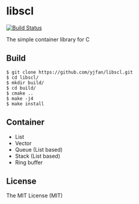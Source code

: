 # libscl
[![Build Status](https://travis-ci.org/yjfan/libscl.svg?branch=master)](https://travis-ci.org/yjfan/libscl)

The simple container library for C

## Build
```
$ git clone https://github.com/yjfan/libscl.git
$ cd libscl/
$ mkdir build/
$ cd build/
$ cmake ..
$ make -j4
$ make install
```

## Container
- List
- Vector
- Queue (List based)
- Stack (List based)
- Ring buffer

## License
The MIT License (MIT)
